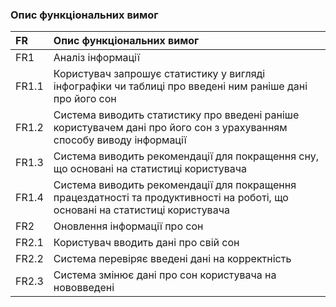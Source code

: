 ### Опис функціональних вимог
|FR|Опис функціональних вимог				
|:-     |:-				
|FR1|Аналіз інформації				
|FR1.1|Користувач запрошує статистику у вигляді інфографіки чи таблиці про введені ним раніше дані про його сон				
|FR1.2|Система виводить статистику про введені раніше користувачем дані про його сон з урахуванням способу виводу інформації				
|FR1.3|Система виводить рекомендації для покращення сну, що основані на статистиці користувача				
|FR1.4|Система виводить рекомендації для покращення працездатності та продуктивності на роботі, що основані на статистиці користувача				
|FR2|Оновлення інформації про сон				
|FR2.1|Користувач вводить дані про свій сон				
|FR2.2|Система перевіряє введені дані на корректність		
|FR2.3|Система змінює дані про сон користувача на нововведені					
